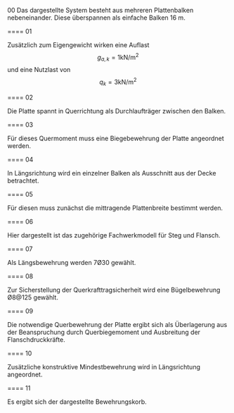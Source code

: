
00
Das dargestellte System besteht aus mehreren Plattenbalken nebeneinander. Diese überspannen als einfache Balken 16 m. 

====
01

Zusätzlich zum Eigengewicht wirken eine Auflast $$g_{a,k} = 1 \text{kN}/\text{m}^2$$ und eine Nutzlast von $$q_{k} = 3 \text{kN}/\text{m}^2$$

====
02

Die Platte spannt in Querrichtung als Durchlaufträger zwischen den Balken. 

====
03

Für dieses Quermoment muss eine Biegebewehrung der Platte angeordnet werden. 

====
04

In Längsrichtung wird ein einzelner Balken als Ausschnitt aus der Decke betrachtet.

====
05

Für diesen muss zunächst die mittragende Plattenbreite bestimmt werden. 

====
06

Hier dargestellt ist das zugehörige Fachwerkmodell für Steg und Flansch.

====
07

Als Längsbewehrung werden 7Ø30 gewählt. 

====
08

Zur Sicherstellung der Querkrafttragsicherheit wird eine Bügelbewehrung Ø8@125 gewählt. 

====
09

Die notwendige Querbewehrung der Platte ergibt sich als Überlagerung aus der Beanspruchung durch Querbiegemoment und Ausbreitung der Flanschdruckkräfte.

====
10

Zusätzliche konstruktive Mindestbewehrung wird in Längsrichtung angeordnet. 

====
11

Es ergibt sich der dargestellte Bewehrungskorb.

